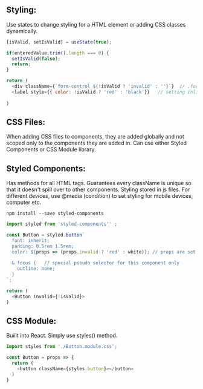 ## Styling:
Use states to change styling for a HTML element or adding CSS classes dynamically.
```javascript
[isValid, setIsValid] = useState(true);

if(enteredValue,trim().length === 0) {
  setIsValid(false);
  return;
}

return (
  <div className={`form-control ${!isValid ? 'invalid' : ''}`}  // .form-control.invalid is a CSS class
  <label style={{ color: !isValid ? 'red' : 'black'}}   // setting inline 
  
)
```
## CSS Files:
When adding CSS files to components, they are added globally and not scoped only to the components they are added in. Can use either Styled Components or CSS Module library.

## Styled Components:
Has methods for all HTML tags. Guarantees every className is unique so that it doesn't spill over to other components. Styling stored in js files.
For different devices, use @media (condition) to set styling for mobile devices, computer etc.
```
npm install --save styled-components
```
```javascript
import styled from 'styled-components'' ;

const Button = styled.button`
  font: inherit;
  padding: 0.5rem 1.5rem;
  color: ${props => (props.invalid ? 'red' : white)}; // props are set in JSX styled component
  
  & focus {   // special pseudo selector for this component only
    outline: none;
  }
`; 

return (
  <Button invalid={!isValid}>
)
```
## CSS Module:
Buiilt into React. Simply use styles() method.
```javascript
import styles from './Button.module.css';

const Button = props => {
  return (
    <button className={styles.button}></button>
  )
}
```
